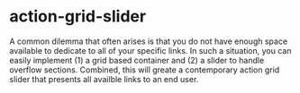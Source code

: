 # action-grid-slider
A common dilemma that often arises is that you do not have enough space available to dedicate to all of your specific links. In such a situation, you can easily implement (1) a grid based container and (2) a slider to handle overflow sections. Combined, this will greate a contemporary action grid slider that presents all availble links to an end user.
